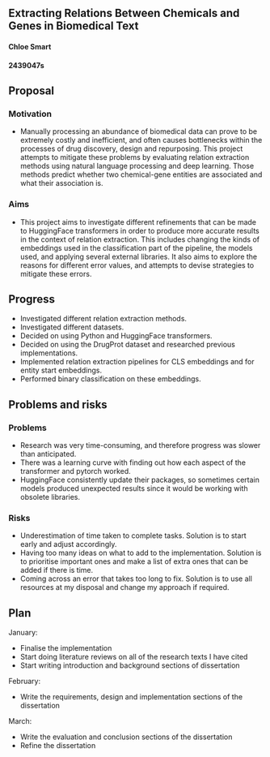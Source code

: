 
## Extracting Relations Between Chemicals and Genes in Biomedical Text 
#### Chloe Smart 
#### 2439047s 

## Proposal
### Motivation
* Manually processing an abundance of biomedical data can prove to be extremely costly and inefficient, and often causes bottlenecks within the processes of drug discovery, design and repurposing. This project attempts to mitigate these problems by evaluating relation extraction methods using natural language processing and deep learning. Those methods predict whether two chemical-gene entities are associated and what their association is.

### Aims
* This project aims to investigate different refinements that can be made to HuggingFace transformers in order to produce more accurate results in the context of relation extraction. This includes changing the kinds of embeddings used in the classification part of the pipeline, the models used, and applying several external libraries. It also aims to explore the reasons for different error values, and attempts to devise strategies to mitigate these errors. 


## Progress
* Investigated different relation extraction methods.
* Investigated different datasets.
* Decided on using Python and HuggingFace transformers.
* Decided on using the DrugProt dataset and researched previous implementations.
* Implemented relation extraction pipelines for CLS embeddings and for entity start embeddings.
* Performed binary classification on these embeddings.


## Problems and risks
### Problems
* Research was very time-consuming, and therefore progress was slower than anticipated.
* There was a learning curve with finding out how each aspect of the transformer and pytorch worked.
* HuggingFace consistently update their packages, so sometimes certain models produced unexpected results since it would be working with obsolete libraries.


### Risks
* Underestimation of time taken to complete tasks. Solution is to start early and adjust accordingly.
* Having too many ideas on what to add to the implementation. Solution is to prioritise important ones and make a list of extra ones that can be added if there is time.
* Coming across an error that takes too long to fix. Solution is to use all resources at my disposal and change my approach if required.


## Plan
January: 
* Finalise the implementation
* Start doing literature reviews on all of the research texts I have cited
* Start writing introduction and background sections of dissertation

February:
* Write the requirements, design and implementation sections of the dissertation

March:
* Write the evaluation and conclusion sections of the dissertation
* Refine the dissertation

